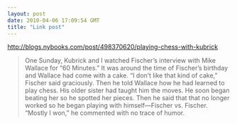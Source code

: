 ```yaml
---
layout: post
date: 2010-04-06 17:09:54 GMT
title: "Link post"
---
```

<http://blogs.nybooks.com/post/498370620/playing-chess-with-kubrick>

> One Sunday, Kubrick and I watched Fischer’s interview with Mike Wallace for “60 Minutes.” It was around the time of Fischer’s birthday and Wallace had come with a cake. “I don’t like that kind of cake,” Fischer said graciously. Then he told Wallace how he had learned to play chess. His older sister had taught him the moves. He soon began beating her so he spotted her pieces. Then he said that that no longer worked so he began playing with himself—Fischer vs. Fischer. “Mostly I won,” he commented with no trace of humor.